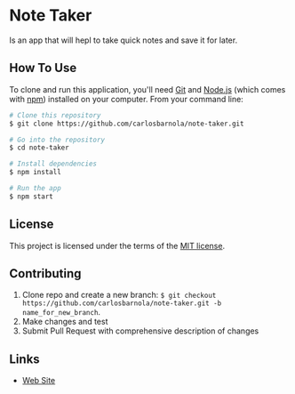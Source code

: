 # Note Taker

Is an app that will hepl to take quick notes and save it for later. 

## How To Use

To clone and run this application, you'll need [Git](https://git-scm.com) and [Node.js](https://nodejs.org/en/download/) (which comes with [npm](http://npmjs.com)) installed on your computer. From your command line:

```bash
# Clone this repository
$ git clone https://github.com/carlosbarnola/note-taker.git

# Go into the repository
$ cd note-taker

# Install dependencies
$ npm install

# Run the app
$ npm start
```

## License

This project is licensed under the terms of the [MIT license](/LICENSE.md).

## Contributing

1. Clone repo and create a new branch: `$ git checkout https://github.com/carlosbarnola/note-taker.git -b name_for_new_branch`.
2. Make changes and test
3. Submit Pull Request with comprehensive description of changes

## Links

* [Web Site](https://obscure-everglades-08414.herokuapp.com/)
